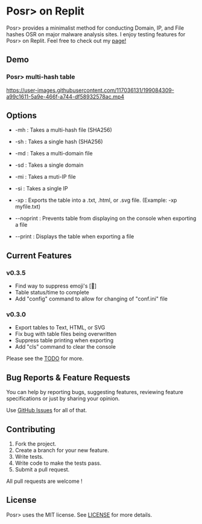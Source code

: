 # Posr> on Replit
Posr> provides a minimalist method for conducting Domain, IP, and File hashes OSR on major malware analysis sites. 
I enjoy testing features for Posr> on Replit. Feel free to check out my [page!](https://replit.com/@2minCS/Posrgreater?v=1)  

## Demo

### Posr> multi-hash table
https://user-images.githubusercontent.com/117036131/199084309-a99c1611-5a9e-466f-a744-df58932578ac.mp4


## Options

- -mh : Takes a multi-hash file (SHA256)
- -sh : Takes a single hash (SHA256)

- -md : Takes a multi-domain file
- -sd : Takes a single domain

- -mi : Takes a muti-IP file
- -si : Takes a single IP

- -xp : Exports the table into a .txt, .html, or .svg file. (Example: -xp myfile.txt)

- --noprint : Prevents table from displaying on the console when exporting a file
- --print : Displays the table when exporting a file


## Current Features 

### v0.3.5

* Find way to suppress emoji's [🥺]
* Table status/time to complete
* Add "config" command to allow for changing of "conf.ini" file

### v0.3.0

* Export tables to Text, HTML, or SVG
* Fix bug with table files being overwritten
* Suppress table printing when exporting
* Add "cls" command to clear the console

Please see the [TODO](https://github.com/2minCS/Posr/blob/main/TODO.md) for more.


## Bug Reports & Feature Requests

You can help by reporting bugs, suggesting features, reviewing feature specifications or just by sharing your opinion.

Use [GitHub Issues](https://github.com/2minCS/Posr/issues) for all of that.

## Contributing

1. Fork the project.
2. Create a branch for your new feature.
3. Write tests.
4. Write code to make the tests pass.
5. Submit a pull request.

All pull requests are welcome !

## License

Posr> uses the MIT license. See [LICENSE](https://github.com/2minCS/Posr/blob/main/LICENSE) for more details.
